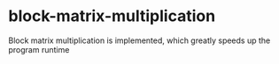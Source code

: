 # block-matrix-multiplication
Block matrix multiplication is implemented, which greatly speeds up the program runtime

